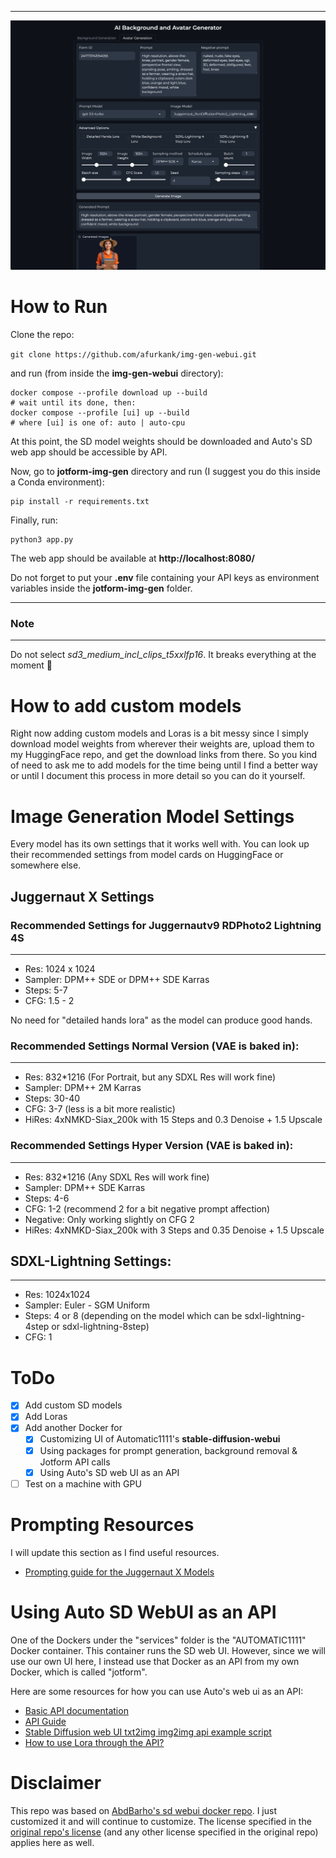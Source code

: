 ***
![UI](ui.png)

# How to Run
Clone the repo:

`git clone https://github.com/afurkank/img-gen-webui.git`

and run (from inside the **img-gen-webui** directory):

```
docker compose --profile download up --build
# wait until its done, then:
docker compose --profile [ui] up --build
# where [ui] is one of: auto | auto-cpu
```

At this point, the SD model weights should be downloaded and Auto's SD web app
should be accessible by API.

Now, go to **jotform-img-gen** directory and run (I suggest you do this inside a Conda environment):

```
pip install -r requirements.txt
```

Finally, run:

```
python3 app.py
```

The web app should be available at **http://localhost:8080/**

Do not forget to put your **.env** file containing your API keys as environment variables inside the **jotform-img-gen** folder.

***
### Note
***
Do not select *sd3_medium_incl_clips_t5xxlfp16*. It breaks everything at the moment 🥲

# How to add custom models

Right now adding custom models and Loras is a bit messy since I simply download model weights from wherever their weights are, upload them to my HuggingFace repo, and get the download links from there. So you kind of need to ask me to add models for the time being until I find a better way or until I document this process in more detail so you can do it yourself.

# Image Generation Model Settings

Every model has its own settings that it works well with. You can look up their recommended settings from model cards on HuggingFace or somewhere else.

## Juggernaut X Settings

### Recommended Settings for Juggernautv9 RDPhoto2 Lightning 4S
***
- Res: 1024 x 1024
- Sampler: DPM++ SDE or DPM++ SDE Karras
- Steps: 5-7
- CFG: 1.5 - 2

No need for "detailed hands lora" as the model can produce good hands.

### Recommended Settings Normal Version (VAE is baked in):
***
- Res: 832*1216 (For Portrait, but any SDXL Res will work fine)
- Sampler: DPM++ 2M Karras
- Steps: 30-40
- CFG: 3-7 (less is a bit more realistic)
- HiRes: 4xNMKD-Siax_200k with 15 Steps and 0.3 Denoise + 1.5 Upscale

### Recommended Settings Hyper Version (VAE is baked in):
***
- Res: 832*1216 (Any SDXL Res will work fine)
- Sampler: DPM++ SDE Karras
- Steps: 4-6
- CFG: 1-2 (recommend 2 for a bit negative prompt affection)
- Negative: Only working slightly on CFG 2
- HiRes: 4xNMKD-Siax_200k with 3 Steps and 0.35 Denoise + 1.5 Upscale

## SDXL-Lightning Settings:
***
- Res: 1024x1024
- Sampler: Euler - SGM Uniform
- Steps: 4 or 8 (depending on the model which can be sdxl-lightning-4step or sdxl-lightning-8step)
- CFG: 1

# ToDo

- [x] Add custom SD models
- [x] Add Loras
- [x] Add another Docker for 
  - [x] Customizing UI of Automatic1111's **stable-diffusion-webui**
  - [x] Using packages for prompt generation, background removal & Jotform API calls
  - [x] Using Auto's SD web UI as an API
- [ ] Test on a machine with GPU

# Prompting Resources

I will update this section as I find useful resources.

- [Prompting guide for the Juggernaut X Models](https://learn.rundiffusion.com/prompting-guide-for-juggernaut-x/)

# Using Auto SD WebUI as an API
One of the Dockers under the "services" folder is the "AUTOMATIC1111" Docker container. This container runs the SD web UI. However, since we will use our own UI here, I instead use that Docker as an API from my own Docker, which is called "jotform".

Here are some resources for how you can use Auto's web ui as an API:

- [Basic API documentation](https://github.com/AUTOMATIC1111/stable-diffusion-webui/discussions/3734)
- [API Guide](https://github.com/AUTOMATIC1111/stable-diffusion-webui/wiki/API)
- [Stable Diffusion web UI txt2img img2img api example script](https://gist.github.com/w-e-w/0f37c04c18e14e4ee1482df5c4eb9f53)
- [How to use Lora through the API?](https://github.com/AUTOMATIC1111/stable-diffusion-webui/discussions/10468)

# Disclaimer
This repo was based on [AbdBarho's sd webui docker repo](https://github.com/AbdBarho/stable-diffusion-webui-docker). I just customized it and will continue to customize.
The license specified in the [original repo's license](https://github.com/AbdBarho/stable-diffusion-webui-docker/blob/master/LICENSE) (and any other license specified in the original repo) applies here as well.